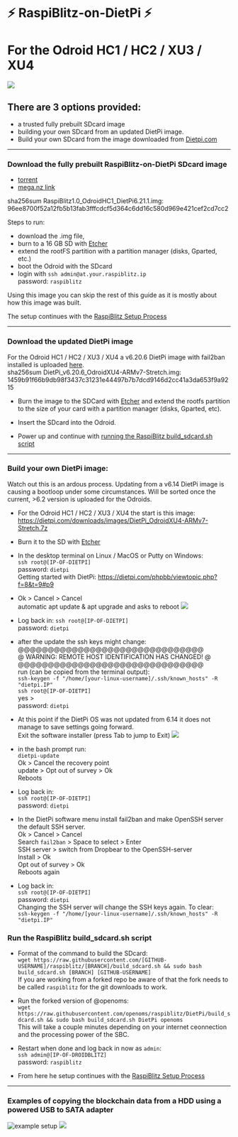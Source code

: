 
# ⚡️ RaspiBlitz-on-DietPi ⚡️
# For the Odroid HC1 / HC2 / XU3 / XU4

![](pictures/DroidBlitz.jpg)

## There are 3 options provided:
* a trusted fully prebuilt SDcard image
* building your own SDcard from an updated DietPi image.
* Build your own SDcard from the image downloaded from [Dietpi.com](dietpi.com#download)
---
### Download the fully prebuilt RaspiBlitz-on-DietPi SDcard image
* [torrent](https://github.com/openoms/raspiblitz/raw/raspiblitz-dev/dietpi/RaspiBlitz1.0_OdroidHC1_DietPi6.21.1.torrent) 
* [mega.nz link](https://mega.nz/#F!EVNAAQiB!ZyLHP2dJMRSVjZOTCQMIYA)

sha256sum RaspiBlitz1.0_OdroidHC1_DietPi6.21.1.img: 96ee8700f52a12fb5b13fab3fffcdcf5d364c6dd16c580d969e421cef2cd7cc2

Steps to run:
- download the .img file,
- burn to a 16 GB SD with [Etcher](https://www.balena.io/etcher/)
- extend the rootFS partition with a partition manager (disks, Gparted, etc.)
- boot the Odroid with the SDcard 
- login with `ssh admin@at.your.raspiblitz.ip`  
password: `raspiblitz`

Using this image you can skip the rest of this guide as it is mostly about how this image was built.

The setup continues with the [RaspiBlitz Setup Process](https://github.com/rootzoll/raspiblitz/blob/master/README.md#setup-process-detailed-documentation)

---
### Download the updated DietPi image

For the Odroid HC1 / HC2 / XU3 / XU4 a v6.20.6 DietPi image with fail2ban installed is uploaded [here](
https://mega.nz/#!AcdVBAbR!O-W3jP5LUgw7lMY8S9XcBWcKX3IhRNAAFmaYzDXIUC0).  
sha256sum DietPi_v6.20.6_OdroidXU4-ARMv7-Stretch.img: 
1459b91f66b9db98f3437c31231e44497b7b7dcd9146d2cc41a3da653f9a9215

* Burn the image to the SDCard with [Etcher](https://www.balena.io/etcher/) and extend the rootfs partition to the size of your card with a partition manager (disks, Gparted, etc).

* Insert the SDcard into the Odroid.

* Power up and continue with [running the RaspiBlitz build_sdcard.sh script](#Run-the-RaspiBlitz-build_sdcard.sh-script)

---

### Build your own DietPi image:

Watch out this is an ardous process. 
Updating from a v6.14 DietPi image is causing a bootloop under some circumstances. Will be sorted once the current, >6.2 version is uploaded for the Odroids.  

* For the Odroid HC1 / HC2 / XU3 / XU4 the start is this image:   
https://dietpi.com/downloads/images/DietPi_OdroidXU4-ARMv7-Stretch.7z  
* Burn it to the SD with [Etcher](https://www.balena.io/etcher/)


* In the desktop terminal on Linux / MacOS or Putty on Windows:  
`ssh root@[IP-OF-DIETPI]`  
password: `dietpi`  
Getting started with DietPi: https://dietpi.com/phpbb/viewtopic.php?f=8&t=9#p9  

* Ok > Cancel > Cancel  
automatic apt update & apt upgrade and asks to reboot
![](pictures/dietpi_1st_reboot.png)  

* Log back in:
`ssh root@[IP-OF-DIETPI]`  
password: `dietpi`  
* after the update the ssh keys might change:
@@@@@@@@@@@@@@@@@@@@@@@@@@@@@@@  
@ WARNING: REMOTE HOST IDENTIFICATION HAS CHANGED! @  
@@@@@@@@@@@@@@@@@@@@@@@@@@@@@@@  
run (can be copied from the terminal output):   
`ssh-keygen -f "/home/[your-linux-username]/.ssh/known_hosts" -R "dietpi.IP"`  
`ssh root@[IP-OF-DIETPI]`   
yes >   
password: `dietpi`  

* At this point if the DietPi OS was not updated from 6.14 it does not manage to save settings going forward.  
Exit the software installer (press Tab to jump to Exit)
![](pictures/dietpi-software_exit.png)  

* in the bash prompt run:  
`dietpi-update`  
Ok > Cancel the recovery point   
update > Opt out of survey > Ok  
Reboots

* Log back in:  
`ssh root@[IP-OF-DIETPI]`  
password: `dietpi` 
* In the DietPi software menu install fail2ban and make OpenSSH server the default SSH server.  
Ok > Cancel > Cancel  
Search `fail2ban` > Space to select > Enter  
SSH server > switch from Dropbear to the OpenSSH-server  
Install > Ok  
Opt out of survey > Ok  
Reboots again

* Log back in:  
`ssh root@[IP-OF-DIETPI]`  
password: `dietpi`  
Changing the SSH server will change the SSH keys again. To clear:  
`ssh-keygen -f "/home/[your-linux-username]/.ssh/known_hosts" -R "dietpi.IP"`


### Run the RaspiBlitz build_sdcard.sh script

* Format of the command to build the SDcard:  
`wget https://raw.githubusercontent.com/[GITHUB-USERNAME]/raspiblitz/[BRANCH]/build_sdcard.sh && sudo bash build_sdcard.sh [BRANCH] [GITHUB-USERNAME]`  
If you are working from a forked repo be aware of that the fork needs to be called `raspiblitz` for the git downloads to work.

* Run the forked version of @openoms:  
`wget https://raw.githubusercontent.com/openoms/raspiblitz/DietPi/build_sdcard.sh && sudo bash build_sdcard.sh DietPi openoms`  
This will take a couple minutes depending on your internet ceonnection and the processing power of the SBC.

* Restart when done and log back in now as `admin`:  
`ssh admin@[IP-OF-DROIDBLITZ]`  
password: `raspiblitz`

* From here he setup continues with the [RaspiBlitz Setup Process](https://github.com/rootzoll/raspiblitz/blob/master/README.md#setup-process-detailed-documentation)

---
###  Examples of copying the blockchain data from a HDD using a powered USB to SATA adapter

![example setup](pictures/HDD_copy_example.jpg)
![](pictures/adapterHDD_HC1.jpg)
